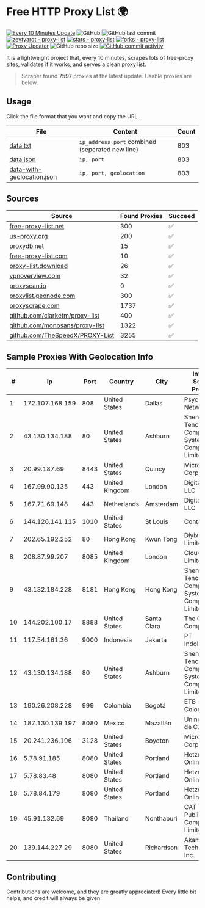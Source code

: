 
# Free HTTP Proxy List 🌍

[![Every 10 Minutes Update](https://github.com/mertguvencli/http-proxy-list/actions/workflows/main.yml/badge.svg?branch=main)](https://github.com/mertguvencli/http-proxy-list/actions/workflows/main.yml)
![GitHub](https://img.shields.io/github/license/mertguvencli/http-proxy-list)
![GitHub last commit](https://img.shields.io/github/last-commit/mertguvencli/http-proxy-list)
[![zevtyardt - proxy-list](https://img.shields.io/static/v1?label=zevtyardt&message=proxy-list&color=blue&logo=github)](https://github.com/zevtyardt/proxy-list "Go to GitHub repo")
[![stars - proxy-list](https://img.shields.io/github/stars/zevtyardt/proxy-list?style=social)](https://github.com/zevtyardt/proxy-list)
[![forks - proxy-list](https://img.shields.io/github/forks/zevtyardt/proxy-list?style=social)](https://github.com/zevtyardt/proxy-list)
[![Proxy Updater](https://github.com/zevtyardt/proxy-list/workflows/Proxy%20Updater/badge.svg)](https://github.com/zevtyardt/proxy-list/actions?query=workflow:"Proxy+Updater")
![GitHub repo size](https://img.shields.io/github/repo-size/zevtyardt/proxy-list)
[![GitHub commit activity](https://img.shields.io/github/commit-activity/m/zevtyardt/proxy-list?logo=commits)](https://github.com/zevtyardt/proxy-list/commits/main)

It is a lightweight project that, every 10 minutes, scrapes lots of free-proxy sites, validates if it works, and serves a clean proxy list.

> Scraper found **7597** proxies at the latest update. Usable proxies are below.

## Usage

Click the file format that you want and copy the URL.

|File|Content|Count|
|----|-------|-----|
|[data.txt](https://raw.githubusercontent.com/mertguvencli/http-proxy-list/main/proxy-list/data.txt)|`ip_address:port` combined (seperated new line)|803|
|[data.json](https://raw.githubusercontent.com/mertguvencli/http-proxy-list/main/proxy-list/data.json)|`ip, port`|803|
|[data-with-geolocation.json](https://raw.githubusercontent.com/mertguvencli/http-proxy-list/main/proxy-list/data-with-geolocation.json)|`ip, port, geolocation`|803|

## Sources

|Source|Found Proxies|Succeed|
|------|-------------|-------|
|[free-proxy-list.net](https://free-proxy-list.net)|300|✅|
|[us-proxy.org](https://www.us-proxy.org)|200|✅|
|[proxydb.net](http://proxydb.net)|15|✅|
|[free-proxy-list.com](https://free-proxy-list.com/?page=&port=&type%5B%5D=http&type%5B%5D=https&up_time=0&search=Search)|10|✅|
|[proxy-list.download](https://www.proxy-list.download/HTTP)|26|✅|
|[vpnoverview.com](https://vpnoverview.com/privacy/anonymous-browsing/free-proxy-servers)|32|✅|
|[proxyscan.io](https://www.proxyscan.io)|0|✅|
|[proxylist.geonode.com](https://proxylist.geonode.com/api/proxy-list?limit=300&page=1&sort_by=lastChecked&sort_type=desc&protocols=http,https)|300|✅|
|[proxyscrape.com](https://api.proxyscrape.com/v2/?request=displayproxies&protocol=http&timeout=10000&country=all&ssl=all&anonymity=all)|1737|✅|
|[github.com/clarketm/proxy-list](https://raw.githubusercontent.com/clarketm/proxy-list/master/proxy-list-raw.txt)|400|✅|
|[github.com/monosans/proxy-list](https://raw.githubusercontent.com/monosans/proxy-list/main/proxies/http.txt)|1322|✅|
|[github.com/TheSpeedX/PROXY-List](https://raw.githubusercontent.com/TheSpeedX/PROXY-List/master/http.txt)|3255|✅|


## Sample Proxies With Geolocation Info

|#|Ip|Port|Country|City|Internet Service Provider|
|-|--|----|-------|----|-------------------------|
|1|172.107.168.159|808|United States|Dallas|Psychz Networks|
|2|43.130.134.188|80|United States|Ashburn|Shenzhen Tencent Computer Systems Company Limited|
|3|20.99.187.69|8443|United States|Quincy|Microsoft Corporation|
|4|167.99.90.135|443|United Kingdom|London|DigitalOcean, LLC|
|5|167.71.69.148|443|Netherlands|Amsterdam|DigitalOcean, LLC|
|6|144.126.141.115|1010|United States|St Louis|Contabo Inc.|
|7|202.65.192.252|80|Hong Kong|Kwun Tong|Diyixian.com Limited|
|8|208.87.99.207|8085|United Kingdom|London|Clouvider Limited|
|9|43.132.184.228|8181|Hong Kong|Hong Kong|Shenzhen Tencent Computer Systems Company Limited|
|10|144.202.100.17|8888|United States|Santa Clara|The Constant Company|
|11|117.54.161.36|9000|Indonesia|Jakarta|PT IndoInternet|
|12|43.130.134.188|80|United States|Ashburn|Shenzhen Tencent Computer Systems Company Limited|
|13|190.26.208.228|999|Colombia|Bogotá|ETB - Colombia|
|14|187.130.139.197|8080|Mexico|Mazatlán|Uninet S.A. de C.V.|
|15|20.241.236.196|3128|United States|Boydton|Microsoft Corporation|
|16|5.78.91.185|8080|United States|Portland|Hetzner Online GmbH|
|17|5.78.83.48|8080|United States|Portland|Hetzner Online GmbH|
|18|5.78.84.179|8080|United States|Portland|Hetzner Online GmbH|
|19|45.91.132.69|8080|Thailand|Nonthaburi|CAT Telecom Public Company Limited|
|20|139.144.227.29|8080|United States|Richardson|Akamai Technologies, Inc.|



## Contributing

Contributions are welcome, and they are greatly appreciated! Every
little bit helps, and credit will always be given.

